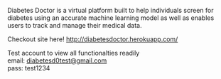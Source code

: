 Diabetes Doctor is a virtual platform built to help individuals screen for diabetes using an accurate machine learning model as well as enables users to track and manage their medical data.

Checkout site here!
http://diabetesdoctor.herokuapp.com/

Test account to view all functionalties readily </br>
email: diabetesd0test@gmail.com </br>
pass: test1234
